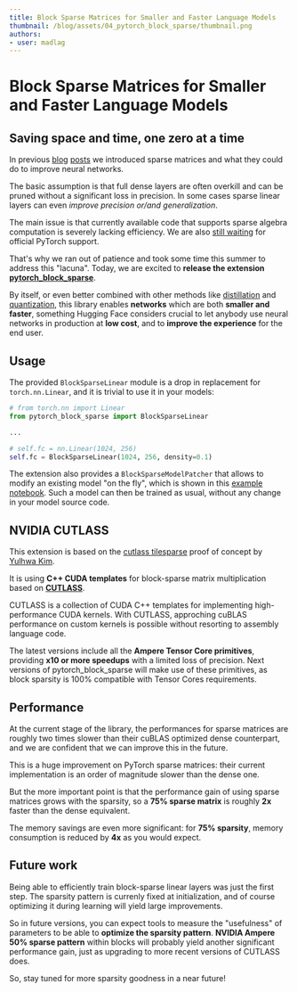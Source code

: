 ```yaml
---
title: Block Sparse Matrices for Smaller and Faster Language Models
thumbnail: /blog/assets/04_pytorch_block_sparse/thumbnail.png
authors:
- user: madlag
---
```


# Block Sparse Matrices for Smaller and Faster Language Models


## Saving space and time, one zero at a time

In previous [blog](https://medium.com/huggingface/is-the-future-of-neural-networks-sparse-an-introduction-1-n-d03923ecbd70)
[posts](https://medium.com/huggingface/sparse-neural-networks-2-n-gpu-performance-b8bc9ce950fc) 
we introduced sparse matrices and what they could do to improve neural networks.

The basic assumption is that full dense layers are often overkill and can be pruned without a significant loss in precision.
In some cases sparse linear layers can even *improve precision or/and generalization*.

The main issue is that currently available code that supports sparse algebra computation is severely lacking efficiency.
We are also [still waiting](https://openai.com/blog/openai-pytorch/) for official PyTorch support.

That's why we ran out of patience and took some time this summer to address this "lacuna".
Today, we are excited to **release the extension [pytorch_block_sparse](https://github.com/huggingface/pytorch_block_sparse)**.

By itself, or even better combined with other methods like
[distillation](https://medium.com/huggingface/distilbert-8cf3380435b5)
and [quantization](https://medium.com/microsoftazure/faster-and-smaller-quantized-nlp-with-hugging-face-and-onnx-runtime-ec5525473bb7),
this library enables **networks** which are both **smaller and faster**,
something Hugging Face considers crucial to let anybody use
neural networks in production at **low cost**, and to **improve the experience** for the end user.

## Usage
The provided `BlockSparseLinear` module is a drop in replacement for `torch.nn.Linear`, and it is trivial to use 
it in your models:

```python
# from torch.nn import Linear
from pytorch_block_sparse import BlockSparseLinear

...

# self.fc = nn.Linear(1024, 256)
self.fc = BlockSparseLinear(1024, 256, density=0.1)
```

The extension also provides a `BlockSparseModelPatcher` that allows to modify an existing model "on the fly",
which is shown in this [example notebook](https://github.com/huggingface/pytorch_block_sparse/blob/master/doc/notebooks/ModelSparsification.ipynb).
Such a model can then be trained as usual, without any change in your model source code.


## NVIDIA CUTLASS
This extension is based on the [cutlass tilesparse](https://github.com/YulhwaKim/cutlass_tilesparse) proof of concept by [Yulhwa Kim](https://github.com/YulhwaKim).

It is using **C++ CUDA templates** for block-sparse matrix multiplication
based on **[CUTLASS](https://developer.nvidia.com/blog/cutlass-linear-algebra-cuda/)**.

CUTLASS is a collection of CUDA C++ templates for implementing high-performance CUDA kernels.
With CUTLASS, approching cuBLAS performance on custom kernels is possible without resorting to assembly language code.

The latest versions include all the **Ampere Tensor Core primitives**, providing **x10 or more speedups** with a limited loss of precision.
Next versions of pytorch_block_sparse will make use of these primitives,
as block sparsity is 100% compatible with Tensor Cores requirements.

## Performance
At the current stage of the library, the performances for sparse matrices are roughly
two times slower than their cuBLAS optimized dense counterpart, and we are confident
that we can improve this in the future.

This is a huge improvement on PyTorch sparse matrices: their current implementation is an order of magnitude slower
than the dense one.

But the more important point is that the performance gain of using sparse matrices grows with the sparsity,
so a **75% sparse matrix** is roughly **2x** faster than the dense equivalent.

The memory savings are even more significant: for **75% sparsity**, memory consumption is reduced by **4x**
as you would expect. 

## Future work
Being able to efficiently train block-sparse linear layers was just the first step.
The sparsity pattern is currenly fixed at initialization, and of course optimizing it during learning will yield large
improvements.

So in future versions, you can expect tools to measure the "usefulness" of parameters to be able to **optimize the sparsity pattern**.
**NVIDIA Ampere 50% sparse pattern** within blocks will probably yield another significant performance gain, just as upgrading
to more recent versions of CUTLASS does.

So, stay tuned for more sparsity goodness in a near future!
